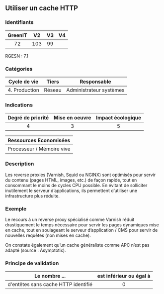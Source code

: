 ## Utiliser un cache HTTP

### Identifiants

| GreenIT |  V2  |  V3  |  V4  |
|:-------:|:----:|:----:|:----:|
|  72    | 103  | 99  |      |

RGESN : 7.1

### Catégories

| Cycle de vie |  Tiers  |  Responsable  |
|:---------:|:----:|:----:|
| 4. Production | Réseau | Administrateur systèmes |

### Indications

| Degré de priorité |      Mise en oeuvre       |  Impact écologique    |
|:-------------------:|:-------------------------:|:---------------------:|
| 4 | 3 | 5 |

|Ressources Economisées                                      |
|:----------------------------------------------------------:|
|  Processeur / Mémoire vive  |

### Description

Les reverse proxies (Varnish, Squid ou NGINX) sont optimisés pour servir du contenu (pages HTML, images, etc.) de façon rapide, tout en consommant le moins de cycles CPU possible. En évitant de solliciter inutilement le serveur d’applications, ils permettent d’utiliser une infrastructure plus réduite.

### Exemple

Le recours à un reverse proxy spécialisé comme Varnish réduit drastiquement le temps nécessaire pour servir les pages dynamiques mise en cache, tout en soulageant le serveur d’application / CMS pour servir de nouvelles requêtes (non mises en cache).

On constate également qu’un cache généraliste comme APC n’est pas adapté (source : Asymptotix).

### Principe de validation

| Le nombre ...     | est inférieur ou égal à   |  
|-------------------|:-------------------------:|
|  d'entêtes sans cache HTTP identifié | 0  |
